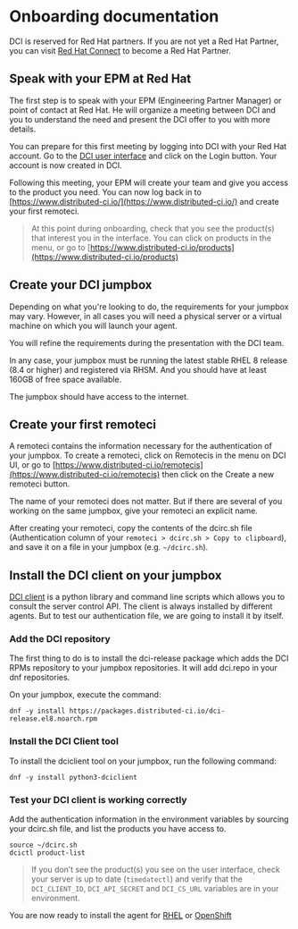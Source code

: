 # Onboarding documentation

DCI is reserved for Red Hat partners. If you are not yet a Red Hat Partner, you can visit [Red Hat Connect](https://connect.redhat.com/) to become a Red Hat Partner.

## Speak with your EPM at Red Hat

The first step is to speak with your EPM (Engineering Partner Manager) or point of contact at Red Hat. He will organize a meeting between DCI and you to understand the need and present the DCI offer to you with more details.

You can prepare for this first meeting by logging into DCI with your Red Hat account. Go to the [DCI user interface](https://www.distributed-ci.io/) and click on the Login button. Your account is now created in DCI.

Following this meeting, your EPM will create your team and give you access to the product you need. You can now log back in to [https://www.distributed-ci.io/](https://www.distributed-ci.io/) and create your first remoteci.

> At this point during onboarding, check that you see the product(s) that interest you in the interface. You can click on products in the menu, or go to [https://www.distributed-ci.io/products](https://www.distributed-ci.io/products)

## Create your DCI jumpbox

Depending on what you're looking to do, the requirements for your jumpbox may vary. However, in all cases you will need a physical server or a virtual machine on which you will launch your agent.

You will refine the requirements during the presentation with the DCI team.

In any case, your jumpbox must be running the latest stable RHEL 8 release (8.4 or higher) and registered via RHSM. And you should have at least 160GB of free space available.

The jumpbox should have access to the internet.

## Create your first remoteci

A remoteci contains the information necessary for the authentication of your jumpbox. To create a remoteci, click on Remotecis in the menu on DCI UI, or go to [https://www.distributed-ci.io/remotecis](https://www.distributed-ci.io/remotecis) then click on the Create a new remoteci button.

The name of your remoteci does not matter. But if there are several of you working on the same jumpbox, give your remoteci an explicit name.

After creating your remoteci, copy the contents of the dcirc.sh file (Authentication column of your `remoteci > dcirc.sh > Copy to clipboard`), and save it on a file in your jumpbox (e.g. `~/dcirc.sh`).

## Install the DCI client on your jumpbox

[DCI client](../python-dciclient) is a python library and command line scripts which allows you to consult the server control API. The client is always installed by different agents. But to test our authentication file, we are going to install it by itself.

### Add the DCI repository

The first thing to do is to install the dci-release package which adds the DCI RPMs repository to your jumpbox repositories. It will add dci.repo in your dnf repositories.

On your jumpbox, execute the command:

```
dnf -y install https://packages.distributed-ci.io/dci-release.el8.noarch.rpm
```

### Install the DCI Client tool

To install the dciclient tool on your jumpbox, run the following command:

```
dnf -y install python3-dciclient
```

### Test your DCI client is working correctly

Add the authentication information in the environment variables by sourcing your dcirc.sh file, and list the products you have access to.

```
source ~/dcirc.sh
dcictl product-list
```

> If you don’t see the product(s) you see on the user interface, check your server is up to date (`timedatectl`) and verify that the `DCI_CLIENT_ID`, `DCI_API_SECRET` and `DCI_CS_URL` variables are in your environment.

You are now ready to install the agent for [RHEL](../dci-rhel-agent) or [OpenShift](../dci-openshift-agent)
